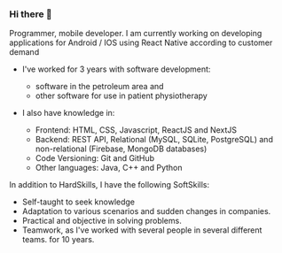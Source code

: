 ### Hi there 👋

Programmer, mobile developer. I am currently working on developing applications for Android / IOS using React Native according to customer demand

- I've worked for 3 years with software development: 
	- software in the petroleum area and 
	- other software for use in patient physiotherapy

- I also have knowledge in:
	 - Frontend: HTML, CSS, Javascript, ReactJS and NextJS
	 - Backend: REST API, Relational (MySQL, SQLite, PostgreSQL) and non-relational (Firebase, MongoDB databases)
     - Code Versioning: Git and GitHub
     - Other languages: Java, C++ and Python

In addition to HardSkills, I have the following SoftSkills:
 - Self-taught to seek knowledge
 - Adaptation to various scenarios and sudden changes in companies.
 - Practical and objective in solving problems.
 - Teamwork, as I've worked with several people in several different teams. for 10 years.



